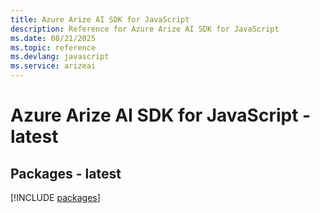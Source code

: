 ```yaml
---
title: Azure Arize AI SDK for JavaScript
description: Reference for Azure Arize AI SDK for JavaScript
ms.date: 08/21/2025
ms.topic: reference
ms.devlang: javascript
ms.service: arizeai
---
```

# Azure Arize AI SDK for JavaScript - latest
## Packages - latest
[!INCLUDE [packages](arize-ai-index.md)]